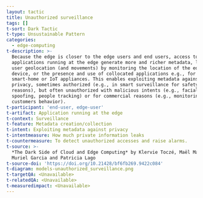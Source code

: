 ```yaml
---
layout: tactic
title: Unauthorized surveillance
tags: []
t-sort: Dark Tactic
t-type: Unsustainable Pattern
categories:
  - edge-computing
t-description: >-
  Because the edge is closer to the edge users and end users, access to
  applications running at the edge generate more and richer metadata, like the
  user geolocation (and movements) by monitoring the location of the edge
  device, or the presence and use of collocated applications e.g., for
  smart-home or IoT appliances. This enables exploiting metadata against
  privacy, sometimes authorized (e.g., in smart surveillance for safety
  reasons), but often unauthorized with malicious intents (e.g., facial
  spoofing, people tracking) or for commercial reasons (e.g., monitoring of
  customers behavior).
t-participant: 'end-user, edge-user'
t-artifact: Application running at the edge
t-context: Surveillance
t-feature: Metadata creation/collection
t-intent: Exploiting metadata against privacy
t-intentmeasure: How much private information leaks
t-countermeasure: To detect unauthorized accesses and raise alarms.
t-source: >-
  *The Dark Side of Cloud and Edge Computing* by Klervie Toczé, Maël Madon,
  Muriel Garcia and Patricia Lago
t-source-doi: 'https://doi.org/10.21428/bf6fb269.9422c084'
t-diagram: models-unauthorized_surveillance.png
t-targetQA: <Unavailable>
t-relatedQA: <Unavailable>
t-measuredimpact: <Unavailable>
---
```



